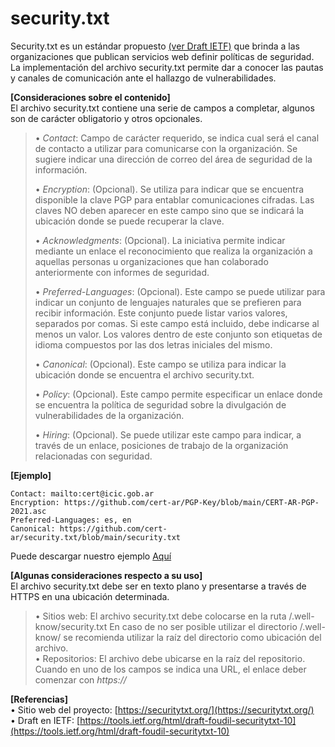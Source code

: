 # security.txt
Security.txt es un estándar propuesto [(ver Draft IETF)](https://tools.ietf.org/html/draft-foudil-securitytxt-10) que brinda a las organizaciones que publican servicios web definir políticas de seguridad. La implementación del archivo security.txt permite dar a conocer las pautas y canales de comunicación ante el hallazgo de vulnerabilidades.

**[Consideraciones sobre el contenido]**  
El archivo security.txt contiene una serie de campos a completar, algunos son de carácter obligatorio y otros opcionales.
> • *Contact*:  Campo de carácter requerido, se indica cual será el canal de contacto a utilizar para comunicarse con la organización. Se sugiere indicar una dirección de correo del área de seguridad de la información.  
> 
> • *Encryption*: (Opcional). Se utiliza para indicar que se encuentra disponible la clave PGP para entablar comunicaciones cifradas. Las claves NO deben aparecer en este campo sino que se indicará la ubicación donde se puede recuperar la clave.  
> 
> •	*Acknowledgments*: (Opcional). La iniciativa permite indicar mediante un enlace el reconocimiento que realiza la organización a aquellas personas u organizaciones que han colaborado anteriormente con informes de seguridad.  
> 
> •	*Preferred-Languages*: (Opcional). Este campo se puede utilizar para indicar un conjunto de lenguajes naturales que se prefieren para recibir información. Este conjunto puede listar varios valores, separados por comas. Si este campo está incluido, debe indicarse al menos un valor. Los valores dentro de este conjunto son etiquetas de idioma compuestos por las dos letras iniciales del mismo.  
> 
> • *Canonical*: (Opcional). Este campo se utiliza para indicar la ubicación donde se encuentra el archivo security.txt.  
> 
> •	*Policy*: (Opcional). Este campo permite especificar un enlace donde se encuentra la política de seguridad sobre la divulgación de vulnerabilidades de la organización.  
> 
> •	*Hiring*: (Opcional). Se puede utilizar este campo para indicar, a través de un enlace, posiciones de trabajo de la organización relacionadas con seguridad.  

**[Ejemplo]**

```
Contact: mailto:cert@icic.gob.ar
Encryption: https://github.com/cert-ar/PGP-Key/blob/main/CERT-AR-PGP-2021.asc
Preferred-Languages: es, en
Canonical: https://github.com/cert-ar/security.txt/blob/main/security.txt
```
Puede descargar nuestro ejemplo [Aquí](https://github.com/cert-ar/security.txt/blob/main/security.txt)

**[Algunas consideraciones respecto a su uso]**  
El archivo security.txt debe ser en texto plano y presentarse a través de HTTPS en una ubicación determinada.  
> •	Sitios web: El archivo security.txt debe colocarse en la ruta /.well-know/security.txt
> En caso de no ser posible utilizar el directorio /.well-know/ se recomienda utilizar la raíz del directorio como ubicación del archivo.  
> •	Repositorios: El archivo debe ubicarse en la raíz del repositorio.  
Cuando en uno de los campos se indica una URL, el enlace deber comenzar con *https://*  


**[Referencias]**  
• Sitio web del proyecto:  [https://securitytxt.org/](https://securitytxt.org/)  
• Draft en IETF:  [https://tools.ietf.org/html/draft-foudil-securitytxt-10](https://tools.ietf.org/html/draft-foudil-securitytxt-10)
